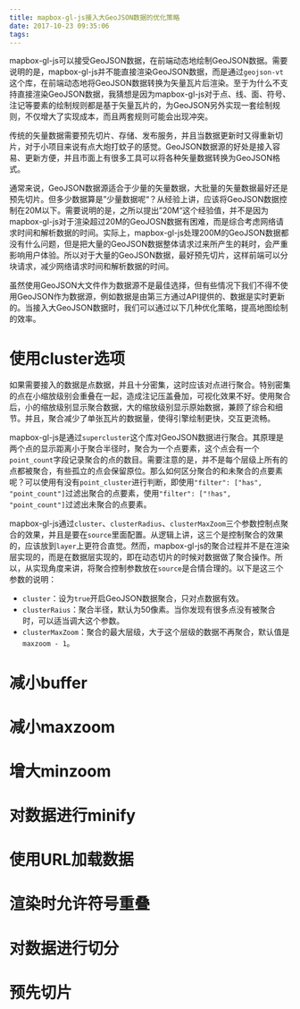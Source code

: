 ```yaml
---
title: mapbox-gl-js接入大GeoJSON数据的优化策略
date: 2017-10-23 09:35:06
tags:
---
```


mapbox-gl-js可以接受GeoJSON数据，在前端动态地绘制GeoJSON数据。需要说明的是，mapbox-gl-js并不能直接渲染GeoJSON数据，而是通过`geojson-vt`这个库，在前端动态地将GeoJSON数据转换为矢量瓦片后渲染。至于为什么不支持直接渲染GeoJSON数据，我猜想是因为mapbox-gl-js对于点、线、面、符号、注记等要素的绘制规则都是基于矢量瓦片的，为GeoJSON另外实现一套绘制规则，不仅增大了实现成本，而且两套规则可能会出现冲突。

传统的矢量数据需要预先切片、存储、发布服务，并且当数据更新时又得重新切片，对于小项目来说有点大炮打蚊子的感觉。GeoJSON数据源的好处是接入容易、更新方便，并且市面上有很多工具可以将各种矢量数据转换为GeoJSON格式。

通常来说，GeoJSON数据源适合于少量的矢量数据，大批量的矢量数据最好还是预先切片。但多少数据算是”少量数据呢“？从经验上讲，应该将GeoJSON数据控制在20M以下。需要说明的是，之所以提出”20M“这个经验值，并不是因为mapbox-gl-js对于渲染超过20M的GeoJOSN数据有困难，而是综合考虑网络请求时间和解析数据的时间。实际上，mapbox-gl-js处理200M的GeoJSON数据都没有什么问题，但是把大量的GeoJSON数据整体请求过来所产生的耗时，会严重影响用户体验。所以对于大量的GeoJSON数据，最好预先切片，这样前端可以分块请求，减少网络请求时间和解析数据的时间。

虽然使用GeoJSON大文件作为数据源不是最佳选择，但有些情况下我们不得不使用GeoJSON作为数据源，例如数据是由第三方通过API提供的、数据是实时更新的。当接入大GeoJSON数据时，我们可以通过以下几种优化策略，提高地图绘制的效率。


# 使用cluster选项

如果需要接入的数据是点数据，并且十分密集，这时应该对点进行聚合。特别密集的点在小缩放级别会重叠在一起，造成注记压盖叠加，可视化效果不好。使用聚合后，小的缩放级别显示聚合数据，大的缩放级别显示原始数据，兼顾了综合和细节。并且，聚合减少了单张瓦片的数据量，使得引擎绘制更快，交互更流畅。

mapbox-gl-js是通过`supercluster`这个库对GeoJSON数据进行聚合。其原理是两个点的显示距离小于聚合半径时，聚合为一个点要素，这个点会有一个`point_count`字段记录聚合的点的数目。需要注意的是，并不是每个层级上所有的点都被聚合，有些孤立的点会保留原位。那么如何区分聚合的和未聚合的点要素呢？可以使用有没有`point_cluster`进行判断，即使用`"filter": ["has", "point_count"]`过滤出聚合的点要素，使用`"filter": ["!has", "point_count"]`过滤出未聚合的点要素。

mapbox-gl-js通过`cluster`、`clusterRadius`、`clusterMaxZoom`三个参数控制点聚合的效果，并且是要在`source`里面配置。从逻辑上讲，这三个是控制聚合的效果的，应该放到`layer`上更符合直觉。然而，mapbox-gl-js的聚合过程并不是在渲染层实现的，而是在数据层实现的，即在动态切片的时候对数据做了聚合操作。所以，从实现角度来讲，将聚合控制参数放在`source`是合情合理的。以下是这三个参数的说明：

- `cluster`：设为`true`开启GeoJSON数据聚合，只对点数据有效。
- `clusterRaius`：聚合半径，默认为50像素。当你发现有很多点没有被聚合时，可以适当调大这个参数。
- `clusterMaxZoom`：聚合的最大层级，大于这个层级的数据不再聚合，默认值是`maxzoom - 1`。

# 减小buffer


# 减小maxzoom


# 增大minzoom


# 对数据进行minify


# 使用URL加载数据


# 渲染时允许符号重叠


# 对数据进行切分


# 预先切片





